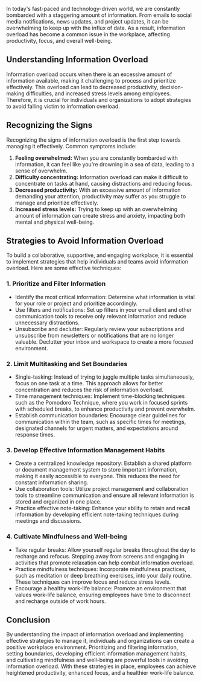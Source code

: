 
In today's fast-paced and technology-driven world, we are constantly bombarded with a staggering amount of information. From emails to social media notifications, news updates, and project updates, it can be overwhelming to keep up with the influx of data. As a result, information overload has become a common issue in the workplace, affecting productivity, focus, and overall well-being.

Understanding Information Overload
----------------------------------

Information overload occurs when there is an excessive amount of information available, making it challenging to process and prioritize effectively. This overload can lead to decreased productivity, decision-making difficulties, and increased stress levels among employees. Therefore, it is crucial for individuals and organizations to adopt strategies to avoid falling victim to information overload.

Recognizing the Signs
---------------------

Recognizing the signs of information overload is the first step towards managing it effectively. Common symptoms include:

1. **Feeling overwhelmed:** When you are constantly bombarded with information, it can feel like you're drowning in a sea of data, leading to a sense of overwhelm.
2. **Difficulty concentrating:** Information overload can make it difficult to concentrate on tasks at hand, causing distractions and reducing focus.
3. **Decreased productivity:** With an excessive amount of information demanding your attention, productivity may suffer as you struggle to manage and prioritize effectively.
4. **Increased stress levels:** Trying to keep up with an overwhelming amount of information can create stress and anxiety, impacting both mental and physical well-being.

Strategies to Avoid Information Overload
----------------------------------------

To build a collaborative, supportive, and engaging workplace, it is essential to implement strategies that help individuals and teams avoid information overload. Here are some effective techniques:

### 1. Prioritize and Filter Information

* Identify the most critical information: Determine what information is vital for your role or project and prioritize accordingly.
* Use filters and notifications: Set up filters in your email client and other communication tools to receive only relevant information and reduce unnecessary distractions.
* Unsubscribe and declutter: Regularly review your subscriptions and unsubscribe from newsletters or notifications that are no longer valuable. Declutter your inbox and workspace to create a more focused environment.

### 2. Limit Multitasking and Set Boundaries

* Single-tasking: Instead of trying to juggle multiple tasks simultaneously, focus on one task at a time. This approach allows for better concentration and reduces the risk of information overload.
* Time management techniques: Implement time-blocking techniques such as the Pomodoro Technique, where you work in focused sprints with scheduled breaks, to enhance productivity and prevent overwhelm.
* Establish communication boundaries: Encourage clear guidelines for communication within the team, such as specific times for meetings, designated channels for urgent matters, and expectations around response times.

### 3. Develop Effective Information Management Habits

* Create a centralized knowledge repository: Establish a shared platform or document management system to store important information, making it easily accessible to everyone. This reduces the need for constant information sharing.
* Use collaboration tools: Utilize project management and collaboration tools to streamline communication and ensure all relevant information is stored and organized in one place.
* Practice effective note-taking: Enhance your ability to retain and recall information by developing efficient note-taking techniques during meetings and discussions.

### 4. Cultivate Mindfulness and Well-being

* Take regular breaks: Allow yourself regular breaks throughout the day to recharge and refocus. Stepping away from screens and engaging in activities that promote relaxation can help combat information overload.
* Practice mindfulness techniques: Incorporate mindfulness practices, such as meditation or deep breathing exercises, into your daily routine. These techniques can improve focus and reduce stress levels.
* Encourage a healthy work-life balance: Promote an environment that values work-life balance, ensuring employees have time to disconnect and recharge outside of work hours.

Conclusion
----------

By understanding the impact of information overload and implementing effective strategies to manage it, individuals and organizations can create a positive workplace environment. Prioritizing and filtering information, setting boundaries, developing efficient information management habits, and cultivating mindfulness and well-being are powerful tools in avoiding information overload. With these strategies in place, employees can achieve heightened productivity, enhanced focus, and a healthier work-life balance.
